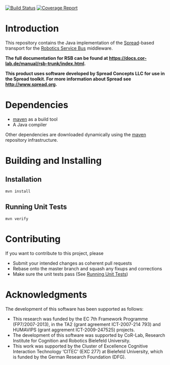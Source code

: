 [![Build Status](https://travis-ci.org/open-rsx/rsb-spread-java?branch=master)](https://travis-ci.org/open-rsx/rsb-spread-java) [![Coverage Report](https://codecov.io/gh/open-rsx/rsb-spread-java/branch/master/graph/badge.svg)](https://codecov.io/gh/open-rsx/rsb-spread-java)

# Introduction

This repository contains the Java implementation of the [Spread][spread]-based transport for the [Robotics Service Bus](https://github.com/open-rsx) middleware.

**The full documentation for RSB can be found at <https://docs.cor-lab.de/manual/rsb-trunk/index.html>.**

**This product uses software developed by Spread Concepts LLC for use in the Spread toolkit. For more information about Spread see <http://www.spread.org>.**

# Dependencies

* [maven] as a build tool
* A Java compiler

Other dependencies are downloaded dynamically using the [maven] repository infrastructure.

# Building and Installing

## Installation

```shell
mvn install
```

## Running Unit Tests

```shell
mvn verify
```

# Contributing

If you want to contribute to this project, please

* Submit your intended changes as coherent pull requests
* Rebase onto the master branch and squash any fixups and corrections
* Make sure the unit tests pass (See [Running Unit Tests](#running-unit-tests))

# Acknowledgments

The development of this software has been supported as follows:

* This research was funded by the EC 7th Framework Programme (FP7/2007-2013), in the TA2 (grant agreement ICT-2007-214 793) and HUMAVIPS (grant aggrement ICT-2009-247525) projects.
* The development of this software was supported by CoR-Lab, Research Institute for Cognition and Robotics Bielefeld University.
* This work was supported by the Cluster of Excellence Cognitive Interaction Technology ‘CITEC’ (EXC 277) at Bielefeld University, which is funded by the German Research Foundation (DFG).

[maven]: https://maven.apache.org/
[spread]: https://www.spread.org
